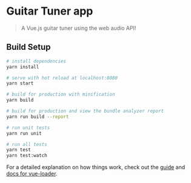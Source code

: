 # Guitar Tuner app

> A Vue.js guitar tuner using the web audio API!

## Build Setup

```bash
# install dependencies
yarn install

# serve with hot reload at localhost:8080
yarn start

# build for production with minification
yarn build

# build for production and view the bundle analyzer report
yarn run build --report

# run unit tests
yarn run unit

# run all tests
yarn test
yarn test:watch
```

For a detailed explanation on how things work, check out the [guide](http://vuejs-templates.github.io/webpack/) and [docs for vue-loader](http://vuejs.github.io/vue-loader).
